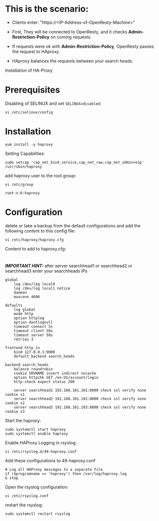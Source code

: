 # This is the scenario:

+ Clients enter: "https://\<IP-Address-of-OpenResty-Machine\>"

+ First, They will be connected to OpenResty, and it checks **Admin-Restriction-Policy** on coming requests.

+ If requests were ok with **Admin-Restriction-Policy**, OpenResty passes the request to HAproxy.

+ HAproxy balances the requests between your search heads.

Installation of HA-Proxy
# Prerequisites
Disabling of SELINUX and set `SELINUX=disabled`:
```
vi /etc/selinux/config
```


# Installation
```
yum install -y haproxy
```

Setting Capabilities:
```
sudo setcap 'cap_net_bind_service,cap_net_raw,cap_net_admin+eip' /usr/sbin/haproxy
```

add haproxy user to the root group:
```
vi /etc/group
```
```
root:x:0:haproxy
```

# Configuration
delete or take a backup from the default configurations and add the following content to this config file:
```
vi /etc/haproxy/haproxy.cfg
```
Content to add to haproxy.cfg:
#
***IMPORTANT HINT:*** after server searchhead1 or searchhead2 or searchhead3 enter your searchheads IPs
```
global
    log /dev/log local0
    log /dev/log local1 notice
    daemon
    maxconn 4096

defaults
    log global
    mode http
    option httplog
    option dontlognull
    timeout connect 5s
    timeout client 50s
    timeout server 50s
    retries 3

frontend http_in
    bind 127.0.0.1:9000
    default_backend search_heads

backend search_heads
    balance roundrobin
    cookie SRVNAME insert indirect nocache
    option httpchk GET /en-US/account/login
    http-check expect status 200

    server searchhead1 192.168.101.101:8000 check ssl verify none cookie s1
    server searchhead2 192.168.101.102:8000 check ssl verify none cookie s2
    server searchhead3 192.168.101.103:8000 check ssl verify none cookie s3
```

Start the haproxy:
```
sudo systemctl start haproxy
sudo systemctl enable haproxy
```

Enable HAProxy Logging in rsyslog:
```
vi /etc/rsyslog.d/49-haproxy.conf
```

Add these configurations to 49-haproxy.conf
```
# Log all HAProxy messages to a separate file
if ($programname == 'haproxy') then /var/log/haproxy.log
& stop
```

Open the rsyslog configuration:
```
vi /etc/rsyslog.conf
```


restart the rsyslog:
```
sudo systemctl restart rsyslog
```


